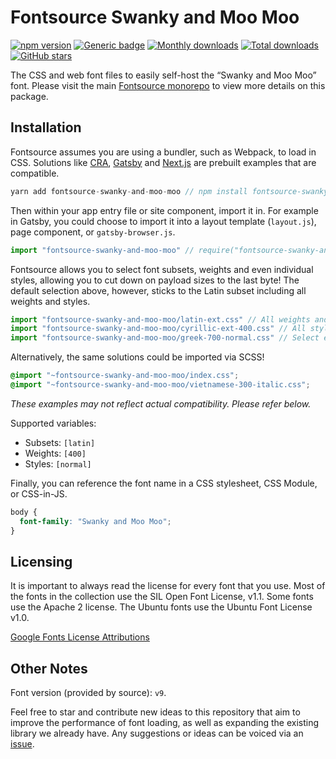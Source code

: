 # Fontsource Swanky and Moo Moo

[![npm version](https://badge.fury.io/js/fontsource-swanky-and-moo-moo.svg)](https://www.npmjs.com/package/fontsource-swanky-and-moo-moo) [![Generic badge](https://img.shields.io/badge/fontsource-passing-brightgreen)](https://github.com/DecliningLotus/fontsource) [![Monthly downloads](https://badgen.net/npm/dm/fontsource-swanky-and-moo-moo)](https://github.com/DecliningLotus/fontsource) [![Total downloads](https://badgen.net/npm/dt/fontsource-swanky-and-moo-moo)](https://github.com/DecliningLotus/fontsource) [![GitHub stars](https://img.shields.io/github/stars/DecliningLotus/fontsource.svg?style=social&label=Star)](https://GitHub.com/DecliningLotus/fontsource/stargazers/)

The CSS and web font files to easily self-host the “Swanky and Moo Moo” font. Please visit the main [Fontsource monorepo](https://github.com/DecliningLotus/fontsource) to view more details on this package.

## Installation

Fontsource assumes you are using a bundler, such as Webpack, to load in CSS. Solutions like [CRA](https://create-react-app.dev/), [Gatsby](https://www.gatsbyjs.org/) and [Next.js](https://nextjs.org/) are prebuilt examples that are compatible.

```javascript
yarn add fontsource-swanky-and-moo-moo // npm install fontsource-swanky-and-moo-moo
```

Then within your app entry file or site component, import it in. For example in Gatsby, you could choose to import it into a layout template (`layout.js`), page component, or `gatsby-browser.js`.

```javascript
import "fontsource-swanky-and-moo-moo" // require("fontsource-swanky-and-moo-moo")
```

Fontsource allows you to select font subsets, weights and even individual styles, allowing you to cut down on payload sizes to the last byte! The default selection above, however, sticks to the Latin subset including all weights and styles.

```javascript
import "fontsource-swanky-and-moo-moo/latin-ext.css" // All weights and styles included.
import "fontsource-swanky-and-moo-moo/cyrillic-ext-400.css" // All styles included.
import "fontsource-swanky-and-moo-moo/greek-700-normal.css" // Select either normal or italic.
```

Alternatively, the same solutions could be imported via SCSS!

```scss
@import "~fontsource-swanky-and-moo-moo/index.css";
@import "~fontsource-swanky-and-moo-moo/vietnamese-300-italic.css";
```

_These examples may not reflect actual compatibility. Please refer below._

Supported variables:

- Subsets: `[latin]`
- Weights: `[400]`
- Styles: `[normal]`

Finally, you can reference the font name in a CSS stylesheet, CSS Module, or CSS-in-JS.

```css
body {
  font-family: "Swanky and Moo Moo";
}
```

## Licensing

It is important to always read the license for every font that you use.
Most of the fonts in the collection use the SIL Open Font License, v1.1. Some fonts use the Apache 2 license. The Ubuntu fonts use the Ubuntu Font License v1.0.

[Google Fonts License Attributions](https://fonts.google.com/attribution)

## Other Notes

Font version (provided by source): `v9`.

Feel free to star and contribute new ideas to this repository that aim to improve the performance of font loading, as well as expanding the existing library we already have. Any suggestions or ideas can be voiced via an [issue](https://github.com/DecliningLotus/fontsource/issues).
